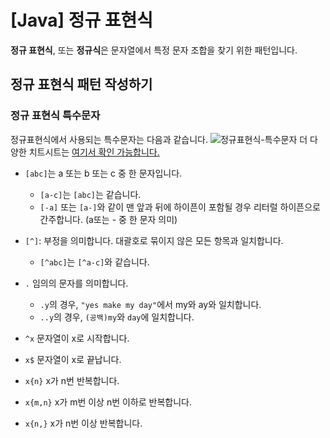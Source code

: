 # [Java] 정규 표현식

**정규 표현식**, 또는 **정규식**은 문자열에서 특정 문자 조합을 찾기 위한 패턴입니다.

## 정규 표현식 패턴 작성하기

### 정규 표현식 특수문자
정규표현식에서 사용되는 특수문자는 다음과 같습니다.
![정규표현식-특수문자](https://user-images.githubusercontent.com/54360785/200163281-fe4eb3ae-cd62-4b92-9504-c1e95c39e353.png)
더 다양한 치트시트는 [여기서 확인 가능합니다.](https://developer.mozilla.org/en-US/docs/Web/JavaScript/Guide/Regular_Expressions/Cheatsheet)

- `[abc]`는 a 또는 b 또는 c 중 한 문자입니다.
  - `[a-c]`는 `[abc]`는 같습니다.
  - `[-a]` 또는 `[a-]`와 같이 맨 앞과 뒤에 하이픈이 포함될 경우 리터럴 하이픈으로 간주합니다. (a또는 - 중 한 문자 의미)


- `[^]`: 부정을 의미합니다. 대괄호로 묶이지 않은 모든 항목과 일치합니다.
  - `[^abc]`는 `[^a-c]`와 같습니다.


- `.` 임의의 문자를 의미합니다.
  - `.y`의 경우, `"yes make my day"`에서 my와 ay와 일치합니다.
  - `..y`의 경우, `(공백)my`와 `day`에 일치합니다.

- `^x` 문자열이 x로 시작합니다.
- `x$` 문자열이 x로 끝납니다.
- `x{n}` x가 n번 반복합니다.
- `x{m,n}` x가 m번 이상 n번 이하로 반복합니다. 
- `x{n,}` x가 n번 이상 반복합니다.